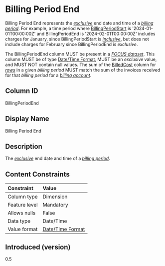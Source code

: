 # Billing Period End

Billing Period End represents the [*exclusive*](#glossary:exclusivebound) end date and time of a [*billing period*](#glossary:billing-period). For example, a time period where [BillingPeriodStart](#glossary:billingperiodstart) is '2024-01-01T00:00:00Z' and BillingPeriodEnd is '2024-02-01T00:00:00Z' includes charges for January, since BillingPeriodStart is [*inclusive*](#glossary:inclusivebound), but does not include charges for February since BillingPeriodEnd is *exclusive*.

The BillingPeriodEnd column MUST be present in a [*FOCUS dataset*](#glossary:FOCUS-dataset). This column MUST be of type [Date/Time Format](#date/timeformat), MUST be an *exclusive* value, and MUST NOT contain null values. The sum of the [BilledCost](#billedcost) column for [*rows*](#glossary:row) in a given *billing period* MUST match the sum of the invoices received for that *billing period* for a [*billing account*](#glossary:billing-account).

## Column ID

BillingPeriodEnd

## Display Name

Billing Period End

## Description

The [*exclusive*](#glossary:exclusivebound) end date and time of a [*billing period*](#glossary:billing-period).

## Content Constraints

| Constraint      | Value                                |
|:----------------|:-------------------------------------|
| Column type     | Dimension                            |
| Feature level   | Mandatory                            |
| Allows nulls    | False                                |
| Data type       | Date/Time                            |
| Value format    | [Date/Time Format](#date/timeformat) |

## Introduced (version)

0.5
